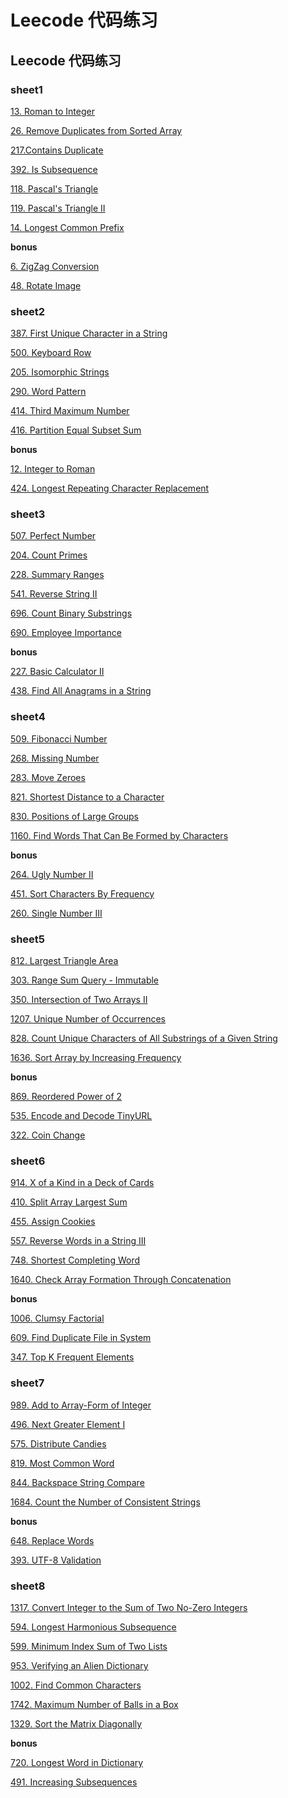 # Leecode 代码练习

## Leecode 代码练习

### sheet1

[13. Roman to Integer](https://leetcode.com/problems/roman-to-integer/)

[26. Remove Duplicates from Sorted Array](https://leetcode.com/problems/remove-duplicates-from-sorted-array/)

[217.Contains Duplicate](https://leetcode.com/problems/contains-duplicate/)

[392. Is Subsequence](https://leetcode.com/problems/is-subsequence/)

[118. Pascal's Triangle](https://leetcode.com/problems/pascals-triangle/)

[119. Pascal's Triangle II](https://leetcode.com/problems/pascals-triangle-ii/)

[14. Longest Common Prefix](https://leetcode.com/problems/longest-common-prefix/)

**bonus**

[6. ZigZag Conversion](https://leetcode.com/problems/zigzag-conversion/)

[48. Rotate Image](https://leetcode.com/problems/rotate-image/)





### sheet2

[387. First Unique Character in a String](https://leetcode.com/problems/first-unique-character-in-a-string/)

[500. Keyboard Row](https://leetcode.com/problems/keyboard-row/)

[205. Isomorphic Strings](https://leetcode.com/problems/isomorphic-strings/)

[290. Word Pattern](https://leetcode.com/problems/word-pattern/)

[414. Third Maximum Number](https://leetcode.com/problems/third-maximum-number/)

[416. Partition Equal Subset Sum](https://leetcode.com/problems/partition-equal-subset-sum/)

**bonus**

[12. Integer to Roman](https://leetcode.com/problems/integer-to-roman/)

[424. Longest Repeating Character Replacement](https://leetcode.com/problems/longest-repeating-character-replacement/)





### sheet3

[507. Perfect Number ](https://leetcode.com/problems/perfect-number/)

[204. Count Primes](https://leetcode.com/problems/count-primes)

[228. Summary Ranges](https://leetcode.com/problems/summary-ranges)

[541. Reverse String II](https://leetcode.com/problems/reverse-string-ii/)

[696. Count Binary Substrings](https://leetcode.com/problems/count-binary-substrings/)

[690. Employee Importance](https://leetcode.com/problems/employee-importance/)

**bonus**

[227. Basic Calculator II](https://leetcode.com/problems/basic-calculator-ii/)

[438. Find All Anagrams in a String](https://leetcode.com/problems/find-all-anagrams-in-a-string/)





### sheet4

[509. Fibonacci Number](https://leetcode.com/problems/fibonacci-number/)

[268. Missing Number](https://leetcode.com/problems/missing-number)

[283. Move Zeroes](https://leetcode.com/problems/move-zeroes/)

[821. Shortest Distance to a Character](https://leetcode.com/problems/shortest-distance-to-a-character/)

[830. Positions of Large Groups](https://leetcode.com/problems/positions-of-large-groups/)

[1160. Find Words That Can Be Formed by Characters](https://leetcode.com/problems/find-words-that-can-be-formed-by-characters/)

**bonus**

[264. Ugly Number II](https://leetcode.com/problems/ugly-number-ii/)

[451. Sort Characters By Frequency](https://leetcode.com/problems/sort-characters-by-frequency/)

[260. Single Number III](https://leetcode.com/problems/single-number-iii/)





### sheet5

[812. Largest Triangle Area](https://leetcode.com/problems/largest-triangle-area/)

[303. Range Sum Query - Immutable](https://leetcode.com/problems/range-sum-query-immutable/)

[350. Intersection of Two Arrays II](https://leetcode.com/problems/intersection-of-two-arrays-ii/)

[1207. Unique Number of Occurrences](https://leetcode.com/problems/unique-number-of-occurrences/)

[828. Count Unique Characters of All Substrings of a Given String](https://leetcode.com/problems/count-unique-characters-of-all-substrings-of-a-given-string/)

[1636. Sort Array by Increasing Frequency](https://leetcode.com/problems/sort-array-by-increasing-frequency/)

**bonus**

[869. Reordered Power of 2](https://leetcode.com/problems/reordered-power-of-2)

[535. Encode and Decode TinyURL](https://leetcode.com/problems/encode-and-decode-tinyurl/)

[322. Coin Change](https://leetcode.com/problems/coin-change/)





### sheet6

[914. X of a Kind in a Deck of Cards](https://leetcode.com/problems/x-of-a-kind-in-a-deck-of-cards/)

[410. Split Array Largest Sum](https://leetcode.com/problems/split-array-largest-sum/)

[455. Assign Cookies](https://leetcode.com/problems/assign-cookies/)

[557. Reverse Words in a String III](https://leetcode.com/problems/reverse-words-in-a-string-iii/)

[748. Shortest Completing Word](https://leetcode.com/problems/shortest-completing-word/)

[1640. Check Array Formation Through Concatenation](https://leetcode.com/problems/check-array-formation-through-concatenation/)

**bonus**

[1006. Clumsy Factorial ](https://leetcode.com/problems/clumsy-factorial/)

[609. Find Duplicate File in System](https://leetcode.com/problems/find-duplicate-file-in-system/)

[347. Top K Frequent Elements](https://leetcode.com/problems/top-k-frequent-elements/)





### sheet7

[989. Add to Array-Form of Integer](https://leetcode.com/problems/add-to-array-form-of-integer/)

[496. Next Greater Element I](https://leetcode.com/problems/next-greater-element-i/)

[575. Distribute Candies](https://leetcode.com/problems/distribute-candies/)

[819. Most Common Word](https://leetcode.com/problems/most-common-word/)

[844. Backspace String Compare](https://leetcode.com/problems/backspace-string-compare)

[1684. Count the Number of Consistent Strings](https://leetcode.com/problems/count-the-number-of-consistent-strings/)

**bonus**

[648. Replace Words](https://leetcode.com/problems/replace-words/)

[393. UTF-8 Validation ](https://leetcode.com/problems/utf-8-validation/)





### sheet8

[1317. Convert Integer to the Sum of Two No-Zero Integers ](https://leetcode.com/problems/convert-integer-to-the-sum-of-two-no-zero-integers/)

[594. Longest Harmonious Subsequence](https://leetcode.com/problems/longest-harmonious-subsequence/)

[599. Minimum Index Sum of Two Lists](https://leetcode.com/problems/minimum-index-sum-of-two-lists)

[953. Verifying an Alien Dictionary](https://leetcode.com/problems/verifying-an-alien-dictionary/)

[1002. Find Common Characters](https://leetcode.com/problems/find-common-characters/)

[1742. Maximum Number of Balls in a Box](https://leetcode.com/problems/maximum-number-of-balls-in-a-box/)

[1329. Sort the Matrix Diagonally](1329.%20Sort%20the%20Matrix%20Diagonally)

**bonus**

[720. Longest Word in Dictionary](https://leetcode.com/problems/longest-word-in-dictionary/)

[491. Increasing Subsequences](https://leetcode.com/problems/increasing-subsequences/)

